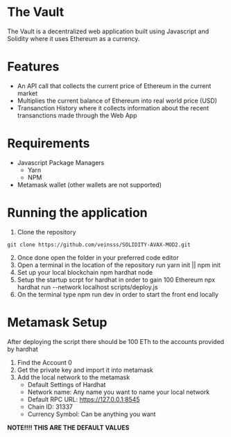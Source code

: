# The Vault

The Vault is a decentralized web application built using Javascript and Solidity where it uses Ethereum as a currency. 

# Features
- An API call that collects the current price of Ethereum in the current market
- Multiplies the current balance of Ethereum into real world price (USD)
- Transanction History where it collects information about the recent transanctions made through the Web App

# Requirements 
- Javascript Package Managers
    - Yarn
    - NPM
- Metamask wallet (other wallets are not supported)

# Running the application
1. Clone the repository
```
git clone https://github.com/veinsss/SOLIDITY-AVAX-MOD2.git
```
2. Once done open the folder in your preferred code editor
3. Open a terminal in the location of the repository run yarn init || npm init
4. Set up your local blockchain npm hardhat node
5. Setup the startup scrpt for hardhat in order to gain 100 Ethereum npx hardhat run --network localhost scripts/deploy.js
6. On the terminal type npm run dev in order to start the front end locally

# Metamask Setup
After deploying the script there should be 100 ETh to the accounts provided by hardhat
1. Find the Account 0
2. Get the private key and import it into metamask
3. Add the local network to the metamask
    - Default Settings of Hardhat
    - Network name: Any name you want to name your local network
    - Default RPC URL: https://127.0.0.1:8545
    - Chain ID: 31337
    - Currency Symbol: Can be anything you want

**NOTE!!!! THIS ARE THE DEFAULT VALUES** 
